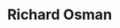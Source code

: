 ---
title: Richard Osman
author_slug: richard_osman
wikipedia_url: https://en.wikipedia.org/wiki/Richard_Osman
wikipedia_summary: |
  Richard Osman is an English television presenter, producer, and novelist. He is the creator and former co-presenter of the BBC One television quiz show Pointless. He has presented the BBC Two quiz shows Two Tribes and Richard Osman's House of Games, and been a team captain on the comedy panel shows Insert Name Here and The Fake News Show.
layout: author
---